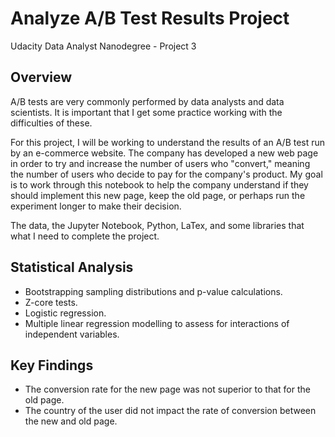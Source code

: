 # Analyze A/B Test Results Project
Udacity Data Analyst Nanodegree - Project 3

## Overview
A/B tests are very commonly performed by data analysts and data scientists. It is important that I get some practice working with the difficulties of these.

For this project, I will be working to understand the results of an A/B test run by an e-commerce website. The company has developed a new web page in order to try and increase the number of users who "convert," meaning the number of users who decide to pay for the company's product. My goal is to work through this notebook to help the company understand if they should implement this new page, keep the old page, or perhaps run the experiment longer to make their decision.

The data, the Jupyter Notebook, Python, LaTex, and some libraries that what I need to complete the project.

## Statistical Analysis
- Bootstrapping sampling distributions and p-value calculations.
- Z-core tests.
- Logistic regression.
- Multiple linear regression modelling to assess for interactions of independent variables.

## Key Findings
- The conversion rate for the new page was not superior to that for the old page.
- The country of the user did not impact the rate of conversion between the new and old page.
